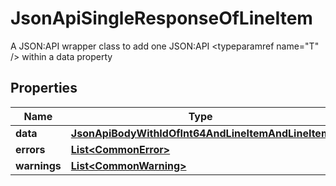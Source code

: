 

# JsonApiSingleResponseOfLineItem

A JSON:API wrapper class to add one JSON:API <typeparamref name=\"T\" /> within a data property

## Properties

| Name | Type | Description | Notes |
|------------ | ------------- | ------------- | -------------|
|**data** | [**JsonApiBodyWithIdOfInt64AndLineItemAndLineItem**](JsonApiBodyWithIdOfInt64AndLineItemAndLineItem.md) |  |  |
|**errors** | [**List&lt;CommonError&gt;**](CommonError.md) |  |  [optional] |
|**warnings** | [**List&lt;CommonWarning&gt;**](CommonWarning.md) |  |  [optional] |



